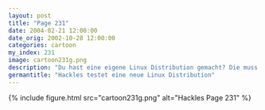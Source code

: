 ```yaml
---
layout: post
title: "Page 231"
date: 2004-02-21 12:00:00
date_orig: 2002-10-28 12:00:00
categories: cartoon
my_index: 231
image: cartoon231g.png
description: "Du hast eine eigene Linux Distribution gemacht? Die muss ich gleich testen Quork Die Installation war ja einfach. Sieht alles gut aus! Dann starte ich mal emacs  um etwas zu arbeiten Welcome to Percy Pete Linux Login: Hackles Password: $ emacs Ich mag die Distri nicht Illegal Command The System is going down for system halt NOW INIT: Switching to runlevel: 0 Hackles Pete Percy"
germantitle: "Hackles testet eine neue Linux Distribution"
---
```


{% include figure.html src="cartoon231g.png" alt="Hackles Page 231"  %}
